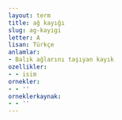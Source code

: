 ```yaml
---
layout: term
title: ağ kayığı
slug: ag-kayigi
letter: A
lisan: Türkçe
anlamlar:
- Balık ağlarını taşıyan kayık
ozellikler:
- - isim
ornekler:
- - ''
orneklerkaynak:
- - ''
---
```


